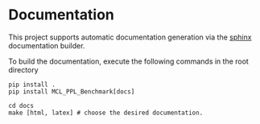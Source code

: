 # Documentation

This project supports automatic documentation generation via the [sphinx](https://www.sphinx-doc.org/en/master/) documentation builder.

To build the documentation, execute the following commands in the root directory
```
pip install .
pip install MCL_PPL_Benchmark[docs]

cd docs
make [html, latex] # choose the desired documentation. 
```